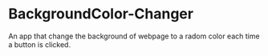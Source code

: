 # BackgroundColor-Changer
An app that change the background of webpage to a radom color each time a button is clicked.

